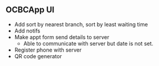 OCBCApp UI
---

- Add sort by nearest branch, sort by least waiting time
- Add notifs
- Make appt form send details to server
  - Able to communicate with server but date is not set.
- Register phone with server
- QR code generator
